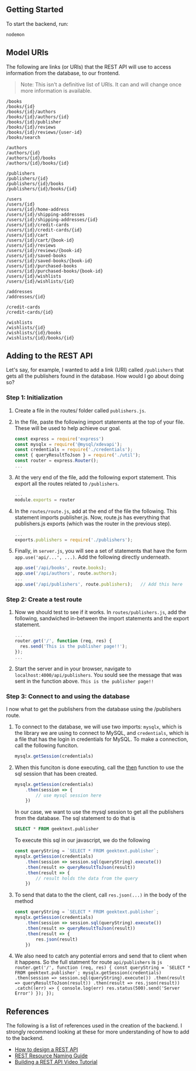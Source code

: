 ## Getting Started

To start the backend, run:

```
nodemon
```

## Model URIs
The following are links (or URIs) that the REST API will use to access 
information from the database, to our frontend. 
> Note: This isn't a definitive list of URIs. It can and will change once
more information is available.

```
/books
/books/{id}
/books/{id}/authors
/books/{id}/authors/{id}
/books/{id}/publisher
/books/{id}/reviews
/books/{id}/reviews/{user-id}
/books/search

/authors
/authors/{id}
/authors/{id}/books
/authors/{id}/books/{id}

/publishers
/publishers/{id}
/publishers/{id}/books
/publishers/{id}/books/{id}

/users
/users/{id}
/users/{id}/home-address
/users/{id}/shipping-addresses
/users/{id}/shipping-addresses/{id}
/users/{id}/credit-cards
/users/{id}/credit-cards/{id}
/users/{id}/cart
/users/{id}/cart/{book-id}
/users/{id}/reviews
/users/{id}/reviews/{book-id}
/users/{id}/saved-books
/users/{id}/saved-books/{book-id}
/users/{id}/purchased-books
/users/{id}/purchased-books/{book-id}
/users/{id}/wishlists
/users/{id}/wishlists/{id}

/addresses
/addresses/{id}

/credit-cards
/credit-cards/{id}

/wishlists
/wishlists/{id}
/wishlists/{id}/books
/wishlists/{id}/books/{id}
```
## Adding to the REST API
Let's say, for example, I wanted to add a link (URI) called `/publishers` that gets all the publishers found in the
database. How would I go about doing so?

### Step 1: Initialization
1. Create a file in the routes/ folder called `publishers.js`. 

2. In the file, paste the following import statements at the top of your file. 
These will be used to help achieve our goal.
    ```js
    const express = require('express')
    const mysqlx = require('@mysql/xdevapi');
    const credentials = require('./credentials');
    const { queryResultToJson } = require('./util');
    const router = express.Router();
    ...
    ```

3. At the very end of the file, add the following export statement. 
This export all the routes related to `/publishers`.
    ```js
    ...
    module.exports = router
    ```
    
4. In the `routes/route.js`, add at the end of the file the following. 
This statement imports publisher.js. Now, route.js has everything that 
publishers.js exports (which was the router in the previous step).
    ```js
    ...
    exports.publishers = require('./publishers');
    ```

5. Finally, in `server.js`, you will see a set of statements that have the form `app.use('api/...', ...)`.
Add the following directly underneath.
    ```js
    app.use('/api/books', route.books);
    app.use('/api/authors', route.authors);
    ...
    app.use('/api/publishers', route.publishers);   // Add this here
    ```

### Step 2: Create a test route
1. Now we should test to see if it works. In `routes/publishers.js`, add the following,
sandwiched in-between the import statements and the export statement.
    ```js
    ...
    router.get('/', function (req, res) {
      res.send('This is the publisher page!!');
    });
    ...
    ```

2. Start the server and in your browser, navigate to `localhost:4000/api/publishers`. You sould see the
message that was sent in the function above. `This is the publisher page!!`

### Step 3: Connect to and using the database
I now what to get the publishers from the database using the /publishers route.

1. To connect to the database, we will use two imports: `mysqlx`, which is the library
we are using to connect to MySQL, and `credentials`, which is a file that has the login in
credentials for MySQL. To make a connection, call the following funciton.
    ```js
    mysqlx.getSession(credentials)
    ```
2. When this funciton is done executing, call the [then](https://developer.mozilla.org/en-US/docs/Web/JavaScript/Reference/Global_Objects/Promise/then)
function to use the sql session that has been created.
    ```js
    mysqlx.getSession(credentials)
        .then(session => {
            // use mysql session here
        })
    ```
    In our case, we want to use the mysql session to get all the publishers from the database. The sql statement to do that is
    ```sql
    SELECT * FROM geektext.publisher
    ```
    To execute this sql in our javascript, we do the following
    ```js
    const queryString = `SELECT * FROM geektext.publisher`;
    mysqlx.getSession(credentials)
        .then(session => session.sql(queryString).execute())
        .then(result => queryResultToJson(result))
        .then(result => {
            // result holds the data from the query
        })
    ```
    
3. To send that data to the the client, call `res.json(...)` in the body of the method
    ```js
    const queryString = `SELECT * FROM geektext.publisher`;
    mysqlx.getSession(credentials)
        .then(session => session.sql(queryString).execute())
        .then(result => queryResultToJson(result))
        .then(result => {
            res.json(result)
        })
    ```

4. We also need to catch any potential errors and send that to client when it happens. So the
full statment for route `api/publishers` is 
        ```js
        router.get('/', function (req, res) {
          const queryString = `SELECT * FROM geektext.publisher`;
          mysqlx.getSession(credentials)
            .then(session => session.sql(queryString).execute())
            .then(result => queryResultToJson(result))
            .then(result => res.json(result))
            .catch((err) => {
              console.log(err)
              res.status(500).send('Server Error')
            });
        });
        ```

## References
The following is a list of references used in the creation of the backend. 
I strongly recommend looking at these for more understanding of how to add to the backend.
* [How to design a REST API](https://restfulapi.net/rest-api-design-tutorial-with-example/)
* [REST Resource Naming Guide](https://restfulapi.net/resource-naming/)
* [Building a REST API Video Tutorial](https://www.youtube.com/watch?v=pKd0Rpw7O48)
